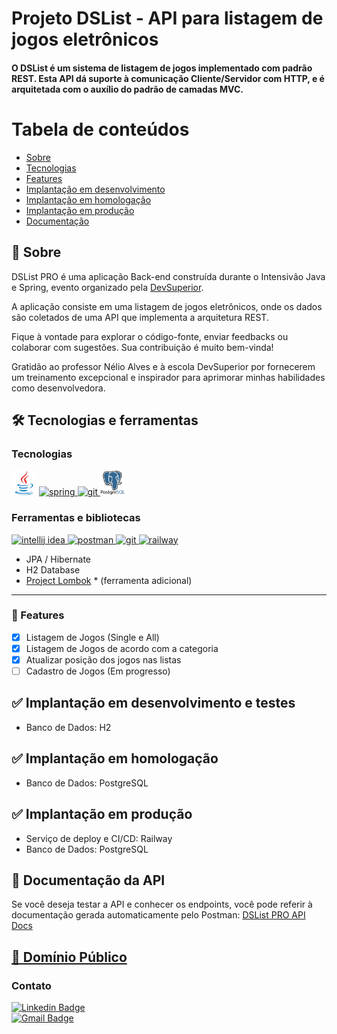 # Projeto DSList - API para listagem de jogos eletrônicos

#### O DSList é um sistema de listagem de jogos implementado com padrão REST. Esta API dá suporte à comunicação Cliente/Servidor com HTTP, e é arquitetada com o auxílio do padrão de camadas MVC.


Tabela de conteúdos
=================  
<!--ts-->  

* [Sobre](#-sobre)
* [Tecnologias](#-tecnologias-e-ferramentas)
* [Features](#-features)
* [Implantação em desenvolvimento](#-implantação-em-desenvolvimento-e-testes)
* [Implantação em homologação](#-implantação-em-homologação)
* [Implantação em produção](#-implantação-em-produção)
* [Documentação](#-documentação-da-api)

<!--te-->  

## 🎯 Sobre

DSList PRO é uma aplicação Back-end construída durante o Intensivão Java e Spring, evento organizado
pela [DevSuperior](https://www.youtube.com/devsuperior).

A aplicação consiste em uma listagem de jogos eletrônicos, onde os dados são coletados de uma API que implementa a
arquitetura REST.

Fique à vontade para explorar o código-fonte, enviar feedbacks ou colaborar com sugestões. Sua contribuição é muito bem-vinda!

Gratidão ao professor Nélio Alves e à escola DevSuperior por fornecerem um treinamento excepcional e inspirador para aprimorar minhas habilidades como desenvolvedora.

## 🛠 Tecnologias e ferramentas

### Tecnologias

<p align="left"> <a href="https://www.java.com" target="_blank" rel="noreferrer"> <img src="https://raw.githubusercontent.com/devicons/devicon/master/icons/java/java-original.svg" alt="java" width="40" height="40"/></a> <a href="https://spring.io/" target="_blank" rel="noreferrer"> <img src="https://www.vectorlogo.zone/logos/springio/springio-icon.svg" alt="spring" width="40" height="40"/> </a> <a href="https://maven.apache.org/" target="_blank" rel="noreferrer"> <img src="https://raw.githubusercontent.com/actions/starter-workflows/main/icons/maven.svg" alt="git" width="40" height="40"/> </a> <a href="https://www.postgresql.org" target="_blank" rel="noreferrer"> <img src="https://raw.githubusercontent.com/devicons/devicon/master/icons/postgresql/postgresql-original-wordmark.svg" alt="postgresql" width="40" height="40"/> </a></p>  

### Ferramentas e bibliotecas

<p align="left">
<a href="https://www.jetbrains.com/idea/" target="_blank" rel="noreferrer"> <img src="https://resources.jetbrains.com/storage/products/company/brand/logos/IntelliJ_IDEA_icon.svg?_gl=1*1ls50uz*_ga*MTEwNzIzOTY3LjE2ODMyNDQ0Mzg.*_ga_9J976DJZ68*MTY4MzgyMDMxOC44LjAuMTY4MzgyMDMyNi41Mi4wLjA.&_ga=2.233017118.1603209044.1683820318-110723967.1683244438" alt="intellij idea" width="40" height="40"/> </a>
	<a href="https://postman.com" target="_blank" rel="noreferrer"> <img src="https://www.vectorlogo.zone/logos/getpostman/getpostman-icon.svg" alt="postman" width="40" height="40"/> </a> <a href="https://git-scm.com/" target="_blank" rel="noreferrer"> <img src="https://www.vectorlogo.zone/logos/git-scm/git-scm-icon.svg" alt="git" width="40" height="40"/> </a>
	<a href="https://railway.app/" target="_blank" rel="noreferrer"> <img src="https://raw.githubusercontent.com/simple-icons/simple-icons/master/icons/railway.svg" alt="railway" width="40" height="40"/> </a>  
</p>

- JPA / Hibernate
- H2 Database
- [Project Lombok](https://projectlombok.org/) * (ferramenta adicional)
---  

### 🚀 Features

- [x] Listagem de Jogos (Single e All)
- [x] Listagem de Jogos de acordo com a categoria
- [x] Atualizar posição dos jogos nas listas
- [ ] Cadastro de Jogos (Em progresso)

## ✅ Implantação em desenvolvimento e testes
- Banco de Dados: H2
## ✅ Implantação em homologação
- Banco de Dados: PostgreSQL
## ✅ Implantação em produção
- Serviço de deploy e CI/CD: Railway
- Banco de Dados: PostgreSQL

## 🧾 Documentação da API

Se você deseja testar a API e conhecer os endpoints, você pode referir à documentação gerada automaticamente pelo Postman:
[DSList PRO API Docs](https://documenter.getpostman.com/view/24890961/2s93eePU5d)

## [🔗 Domínio Público](https://dslist-production-4b95.up.railway.app)

### Contato

[![Linkedin Badge](https://img.shields.io/badge/-Nathalia-blue?style=flat-square&logo=Linkedin&logoColor=white&link=https://www.linkedin.com/in/nathalia-nobrega/)](https://www.linkedin.com/in/nathalia-nobrega/)  
[![Gmail Badge](https://img.shields.io/badge/-ttnast05@gmail.com-c14438?style=flat-square&logo=Gmail&logoColor=white&link=mailto:ttnast05@gmail.com)](mailto:ttnast05@gmail.com)
